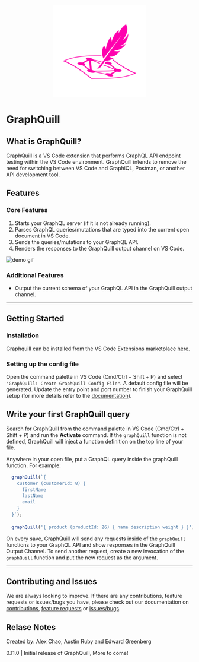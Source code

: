 <p align="center">
  <img width="250px" src="./.github/graphquill-logo.png" />
</p>

# GraphQuill

## What is GraphQuill?
  GraphQuill is a VS Code extension that performs GraphQL API endpoint testing within the VS Code environment. GraphQuill intends to remove the need for switching between VS Code and GraphiQL, Postman, or another API development tool.

## Features
### **Core Features**
  1. Starts your GraphQL server (if it is not already running).
  2. Parses GraphQL queries/mutations that are typed into the current open document in VS Code.
  3. Sends the queries/mutations to your GraphQL API.
  4. Renders the responses to the GraphQuill output channel on VS Code.
  
  <img width="600px" src="./.github/gifs/basicDemo.gif" alt="demo gif" />

### **Additional Features**
  * Output the current schema of your GraphQL API in the GraphQuill output channel.


___

## Getting Started

### **Installation**
Graphquill can be installed from the VS Code Extensions marketplace [here](https://marketplace.visualstudio.com/items?itemName=sproutdeveloping.graphquill).

### **Setting up the config file**
Open the command palette in VS Code (Cmd/Ctrl + Shift + P) and select `"GraphQuill: Create GraphQuill Config File"`. A default config file will be generated. Update the entry point and port number to finish your GraphQuill setup (for more details refer to the [documentation](./.github/docs/documentation.md)).

## Write your first GraphQuill query
Search for GraphQuill from the command palette in VS Code (Cmd/Ctrl + Shift + P) and run the **Activate** command. If the `graphQuill` function is not defined, GraphQuill will inject a function definition on the top line of your file.

Anywhere in your open file, put a GraphQL query inside the graphQuill function. For example: 
  ```javascript
    graphQuill(`{
      customer (customerId: 8) {
        firstName
        lastName
        email
      }  
    }`);

    graphQuill('{ product (productId: 26) { name description weight } }');
  ```
On every save, GraphQuill will send any requests inside of the `graphQuill` functions to your GraphQL API and show responses in the GraphQuill Output Channel. To send another request, create a new invocation of the `graphQuill` function and put the new request as the argument.

___

## Contributing and Issues
We are always looking to improve. If there are any contributions, feature requests or issues/bugs you have, please check out our documentation on [contributions](./.github/docs/contributing.md), [feature requests](./.github/docs/featureRequest.md) or [issues/bugs](./.github/docs/bugReport.md).

## Relase Notes
Created by: Alex Chao, Austin Ruby and Edward Greenberg

0.11.0 | Initial release of GraphQuill, More to come! 
